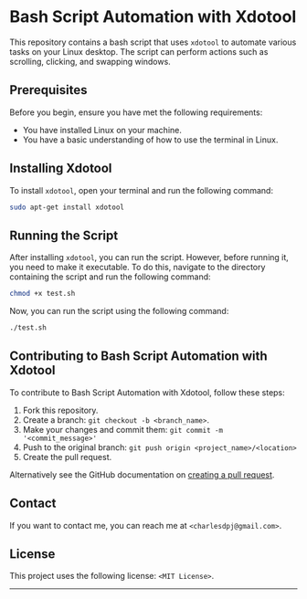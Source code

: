 
# Bash Script Automation with Xdotool

This repository contains a bash script that uses `xdotool` to automate various tasks on your Linux desktop. The script can perform actions such as scrolling, clicking, and swapping windows.

## Prerequisites

Before you begin, ensure you have met the following requirements:

* You have installed Linux on your machine.
* You have a basic understanding of how to use the terminal in Linux.

## Installing Xdotool

To install `xdotool`, open your terminal and run the following command:

```bash
sudo apt-get install xdotool
```

## Running the Script

After installing `xdotool`, you can run the script. However, before running it, you need to make it executable. To do this, navigate to the directory containing the script and run the following command:

```bash
chmod +x test.sh
```

Now, you can run the script using the following command:

```bash
./test.sh
```

## Contributing to Bash Script Automation with Xdotool

To contribute to Bash Script Automation with Xdotool, follow these steps:

1. Fork this repository.
2. Create a branch: `git checkout -b <branch_name>`.
3. Make your changes and commit them: `git commit -m '<commit_message>'`
4. Push to the original branch: `git push origin <project_name>/<location>`
5. Create the pull request.

Alternatively see the GitHub documentation on [creating a pull request](https://help.github.com/en/github/collaborating-with-issues-and-pull-requests/creating-a-pull-request).

## Contact

If you want to contact me, you can reach me at `<charlesdpj@gmail.com>`.

## License

This project uses the following license: `<MIT License>`.

---


